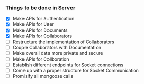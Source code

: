 ### Things to be done in Server

- [x] Make APIs for Authentication
- [x] Make APIs for User
- [x] Make APIs for Documents
- [x] Make APIs for Collaborators
- [ ] Restructure the implementation of Collaborators
- [ ] Couple Collaborators with Documentation
- [ ] Make overall data more private and secure
- [ ] Make APIs for Collboration
- [ ] Establish different endpoints for Socket connections
- [ ] Come up with a proper structure for Socket Communication
- [ ] Promisify all mongoose calls
